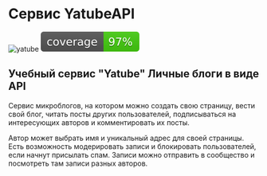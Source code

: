 # Сервис YatubeAPI
![yatube](https://github.com/1kovalevskiy/api-yatube/actions/workflows/main.yml/badge.svg)
![coverage](https://github.com/1kovalevskiy/api-yatube/blob/master/coverage.svg)

## Учебный сервис "Yatube" Личные блоги в виде API
Сервис микроблогов, на котором можно создать свою страницу, вести свой блог, читать посты других пользователей, подписываться на интересующих авторов и комментировать их посты.

Автор может выбрать имя и уникальный адрес для своей страницы.
Есть возможность модерировать записи и блокировать пользователей, если начнут присылать спам.
Записи можно отправить в сообщество и посмотреть там записи разных авторов.
